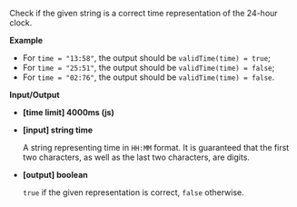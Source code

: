 ﻿Check if the given string is a correct time representation of the 24-hour clock.

**Example**

*   For `time = "13:58"`, the output should be
    `validTime(time) = true`;
*   For `time = "25:51"`, the output should be
    `validTime(time) = false`;
*   For `time = "02:76"`, the output should be
    `validTime(time) = false`.

**Input/Output**

*   **[time limit] 4000ms (js)**

*   **[input] string time**

    A string representing time in `HH:MM` format. It is guaranteed that the first two characters, as well as the last two characters, are digits.

*   **[output] boolean**

    `true` if the given representation is correct, `false` otherwise.
